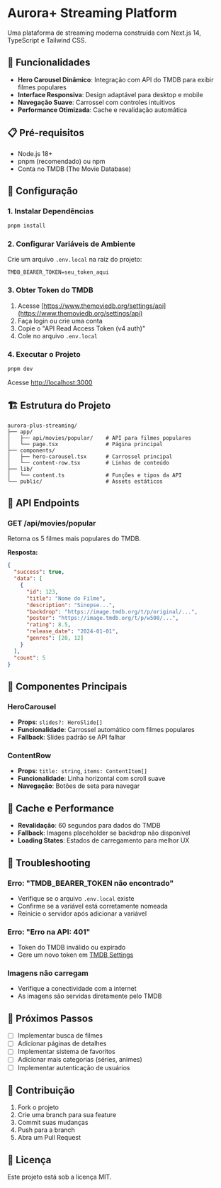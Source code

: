 # Aurora+ Streaming Platform

Uma plataforma de streaming moderna construída com Next.js 14, TypeScript e Tailwind CSS.

## 🚀 Funcionalidades

- **Hero Carousel Dinâmico**: Integração com API do TMDB para exibir filmes populares
- **Interface Responsiva**: Design adaptável para desktop e mobile
- **Navegação Suave**: Carrossel com controles intuitivos
- **Performance Otimizada**: Cache e revalidação automática

## 📋 Pré-requisitos

- Node.js 18+ 
- pnpm (recomendado) ou npm
- Conta no TMDB (The Movie Database)

## 🔧 Configuração

### 1. Instalar Dependências

```bash
pnpm install
```

### 2. Configurar Variáveis de Ambiente

Crie um arquivo `.env.local` na raiz do projeto:

```env
TMDB_BEARER_TOKEN=seu_token_aqui
```

### 3. Obter Token do TMDB

1. Acesse [https://www.themoviedb.org/settings/api](https://www.themoviedb.org/settings/api)
2. Faça login ou crie uma conta
3. Copie o "API Read Access Token (v4 auth)"
4. Cole no arquivo `.env.local`

### 4. Executar o Projeto

```bash
pnpm dev
```

Acesse [http://localhost:3000](http://localhost:3000)

## 🏗️ Estrutura do Projeto

```
aurora-plus-streaming/
├── app/
│   ├── api/movies/popular/    # API para filmes populares
│   └── page.tsx               # Página principal
├── components/
│   ├── hero-carousel.tsx      # Carrossel principal
│   └── content-row.tsx        # Linhas de conteúdo
├── lib/
│   └── content.ts             # Funções e tipos da API
└── public/                    # Assets estáticos
```

## 🔌 API Endpoints

### GET /api/movies/popular

Retorna os 5 filmes mais populares do TMDB.

**Resposta:**
```json
{
  "success": true,
  "data": [
    {
      "id": 123,
      "title": "Nome do Filme",
      "description": "Sinopse...",
      "backdrop": "https://image.tmdb.org/t/p/original/...",
      "poster": "https://image.tmdb.org/t/p/w500/...",
      "rating": 8.5,
      "release_date": "2024-01-01",
      "genres": [28, 12]
    }
  ],
  "count": 5
}
```

## 🎨 Componentes Principais

### HeroCarousel

- **Props**: `slides?: HeroSlide[]`
- **Funcionalidade**: Carrossel automático com filmes populares
- **Fallback**: Slides padrão se API falhar

### ContentRow

- **Props**: `title: string`, `items: ContentItem[]`
- **Funcionalidade**: Linha horizontal com scroll suave
- **Navegação**: Botões de seta para navegar

## 🔄 Cache e Performance

- **Revalidação**: 60 segundos para dados do TMDB
- **Fallback**: Imagens placeholder se backdrop não disponível
- **Loading States**: Estados de carregamento para melhor UX

## 🐛 Troubleshooting

### Erro: "TMDB_BEARER_TOKEN não encontrado"
- Verifique se o arquivo `.env.local` existe
- Confirme se a variável está corretamente nomeada
- Reinicie o servidor após adicionar a variável

### Erro: "Erro na API: 401"
- Token do TMDB inválido ou expirado
- Gere um novo token em [TMDB Settings](https://www.themoviedb.org/settings/api)

### Imagens não carregam
- Verifique a conectividade com a internet
- As imagens são servidas diretamente pelo TMDB

## 📝 Próximos Passos

- [ ] Implementar busca de filmes
- [ ] Adicionar páginas de detalhes
- [ ] Implementar sistema de favoritos
- [ ] Adicionar mais categorias (séries, animes)
- [ ] Implementar autenticação de usuários

## 🤝 Contribuição

1. Fork o projeto
2. Crie uma branch para sua feature
3. Commit suas mudanças
4. Push para a branch
5. Abra um Pull Request

## 📄 Licença

Este projeto está sob a licença MIT. 